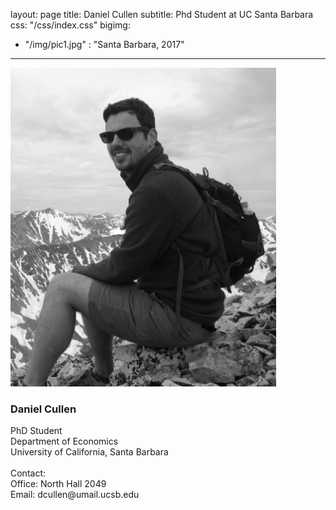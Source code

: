 layout: page
title: Daniel Cullen
subtitle: Phd Student at UC Santa Barbara
css: "/css/index.css"
bigimg:
  - "/img/pic1.jpg" : "Santa Barbara, 2017"
---

<div class="left">
    <img src="/img/dcullen2.jpg" width="425"/>
</div>

<div class="right">
    <p>
        <h3>Daniel Cullen</h3> 
        <p>PhD Student<br> 
        Department of Economics<br>  
        University of California, Santa Barbara
        <br><br>
        Contact:<br> 
        Office: North Hall 2049<br>
        Email: dcullen@umail.ucsb.edu</p> 
    </p>
</div>
